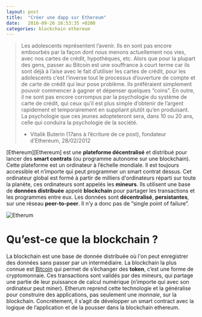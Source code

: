 ```yaml
---
layout: post
title:  "Créer une dapp sur Ethereum"
date:   2016-09-26 16:53:35 +0200
categories: blockchain ethereum
---
```

> Les adolescents représentent l’avenir. Ils en sont pas encore embourbés par la façon dont nous menons actuellement nos vies, avec nos cartes de crédit, hypothèques, etc. Alors que pour la plupart des gens, passer au Bitcoin est une souffrance à court terme car ils sont déjà à l’aise avec le fait d’utiliser les cartes de crédit, pour les adolescents c’est l’inverse tout le processus d’ouverture de compte et de carte de crédit qui leur pose problème. Ils préféraient simplement pouvoir commencer à gagner et dépenser quelques “coins”. En outre, il ne sont pas encore corrompus par la psychologie du système de carte de crédit, qui ceux qu’il est plus simple d’obtenir de l’argent rapidement et temporairement en suppliant plutôt qu’en produisant. La psychologie que ces jeunes adopteteront sera, dans 10 ou 20 ans, celle qui conduira la psychologie de la société.
> - Vitalik Buterin (17ans à l’écriture de ce post), fondateur d’Ethereum, 28/02/2012

[Ethereum][Ethereum] est une __plateforme décentralisé__ et distribué pour lancer des __smart contrats__ (ou programme autonome sur une blockchain). Cette plateforme est un ordinateur à l’échelle mondiale. Il est toujours accessible et n’importe qui peut programmer un smart contrat dessus. Cet ordinateur global est formé à partir de milliers d'ordinateurs réparti sur toute la planète, ces ordinateurs sont appelés les __mineurs__. Ils utilisent  une base de __données distribuée__ appelé __blockchain__ pour partager les transactions et les programmes entre eux. Les données sont __décentralisé__, __persistantes__, sur une réseau __peer-to-peer__. Il n’y a donc pas de “single point of failure”.

![Etherum](http://i.stack.imgur.com/hDDzg.png)

Qu’est-ce que la blockchain ?
=============================

La blockchain est une base de donnée distribuée où l'on peut enregistrer des données sans passer par un intermédiaire. La blockchain la plus connue est [Bitcoin][Bitcoin] qui permet de s’échanger des __token__, c’est une forme de cryptomonnaie. Ces transactions sont validés par des mineurs, qui partage une partie de leur puissance de calcul numérique (n’importe qui avec son ordinateur peut miner). Etherum reprend cette technologie et la généralise pour construire des applications, pas seulement une *monnaie*, sur la blockchain. Concrètement, il s’agit de développer un smart contract avec la logique de l’application et de la pousser dans la blockchain ethereum.

[Etherum]: https://www.ethereum.org/
[Bitcoin]: https://bitcoin.org/fr/
